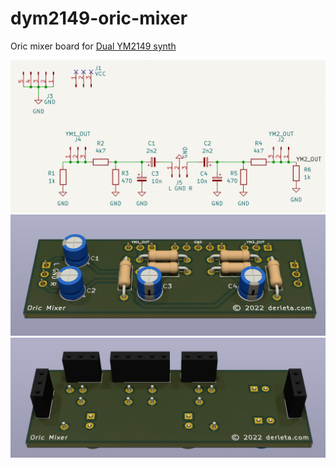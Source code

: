 # dym2149-oric-mixer
Oric mixer board for [Dual YM2149 synth](../dym2149-board)

![Schematic](/assets/schematic.png)
![Schematic](/assets/front.png)
![Schematic](/assets/rear.png)
